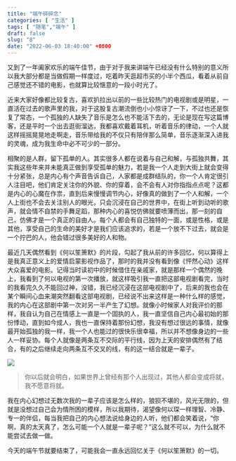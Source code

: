 ```yaml
---
title: "端午碎碎念"
categories: [ "生活" ]
tags: [ "随笔","端午" ]
draft: false
slug: "8"
date: "2022-06-03 18:40:00" +0800
---
```




又到了一年阖家欢乐的端午佳节，由于对于我来讲端午已经没有什么特别的意义所以我大部分都是当做假期一样度过，吃着昨天逛超市买的小半个西瓜，看着从前自己感觉还不错的电影，也就算比较惬意的一段小时光了。

近来大家好像都比较复古，喜欢扒拉出以前的一些比较热门的电视剧或是明星，一直活在过去的歌声里的我，对于这股复古潮流倒也小小惊讶了一下，不过也还是恢复了常态，一个孤独的人缺失了音乐是怎么也不能活下去的，无论是现在写这篇博客，还是平时一个出去逛街溜达，我都喜欢戴着耳机，听着音乐的律动，一个人就这样摇摇晃晃地走啊走，音乐带给我的不仅只有陪伴那么简单，音乐逐渐深入进我的灵魂，成为我生命中必不可少的一部分。

相聚的是人群，留下孤单的人。其实很多人都在说着与自己和解，与孤独共舞，其实我这些年来并未能真正做到享受孤单的魅力，若是我一个人走到大街上就会变得十分紧张，总是内心有个声音告诉自己，人家都是成群结队的，你一个人肯定很引人注目吧，他们肯定关注你的外貌、你的穿着，会不会有人对你指指点点呢？这都是内心的心魔在作祟，直到后来慢慢调节内心，好像真的做到了一个人和解，一个人上街也不会去关注别人的眼光，只会沉浸在自己的世界中，在街上听到动听的歌声，就会情不自禁的手舞足蹈，那种内心的喜悦仿佛就要喷薄而出，那一刻的自己，仿佛才是一个真正的自由人。每个人都会有自己独特的一面，或是性格，或是其他，享受自己的生命的美好才是我们应该追求的，若是一个放不下过去，就会是一个拧巴的人，他会错过很多美好的人和物。

最近几天偶然看到《何以笙箫默》的片段，勾起了我从前的许多回忆，何以算得上是我真正意义上的爱情启蒙影视作品了，那时的我并没有看到像《怦然心动》这样大众喜爱的电影。记得当时读初中的时候借住在亲戚家，就是那样一个偶然的晚上，我看到了何以电视的第一次播放，就这样吸引我一直把这部电视剧看完，当时的我看完久久不能回过神，没错，我已经沉浸在这部电视剧中了，后来的我也会在某个瞬间心血来潮突然翻看这部电视剧，已经说不出来这样是一种什么样的感觉，我的内心在这部剧中第一次对另一半产生了幻想。就像小时候家人对我评价的那样，我自认为自己在情感上一直是一个固执的人，我一直坚信自己内心最初始的那份悸动，直到如今成人，我也一直保持着那份幻想，我没有想过很远的事情，就像最开始孤独的我一样，我一个人也能过的很快乐很幸福，所以并不想像身边的一些人一样妥协。每个人就像是两条互不交际的平行线，因为上天的安排偶然有了结合，有的之后继续走向两条互不交叉的线，有的这一结合就是一辈子。

![](https://blog.wangyunzi.com/article/R.jpg)

> 你以后就会明白，如果世界上曾经有那个人出现过，其他人都会变成将就，我不愿意将就。

我在内心幻想过无数次我的一辈子应该是怎么样的，狼狈不堪的，风光无限的，但就是没想过自己会为情所困的模样，所以我期待，渴望像何以琛一样理智、冷静、专一的伴侣，每当我把自己的内心想法说给身边的人听，他们都会笑着说，“你啊，真的太天真了，怎么可能一个人就是一辈子呢？”这么就不可以，为什么就不能尝试去做一做。

今天的端午节就要结束了，可能我会一直永远回忆关于《何以笙箫默》的一切。

